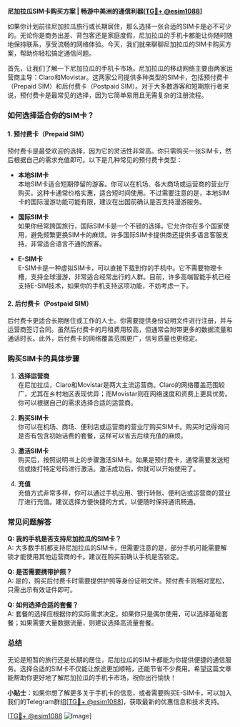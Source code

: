 **尼加拉瓜SIM卡购买方案 | 畅游中美洲的通信利器[[TG💪+ @esim1088](https://t.me/s/esim1088)]**

如果你计划前往尼加拉瓜旅行或长期居住，那么选择一张合适的SIM卡是必不可少的。无论你是商务出差、背包客还是家庭度假，尼加拉瓜的手机卡都能让你随时随地保持联系，享受流畅的网络体验。今天，我们就来聊聊尼加拉瓜的SIM卡购买方案，帮助你轻松搞定通信问题。

首先，让我们了解一下尼加拉瓜的手机卡市场。尼加拉瓜的移动网络主要由两家运营商主导：Claro和Movistar。这两家公司提供多种类型的SIM卡，包括预付费卡（Prepaid SIM）和后付费卡（Postpaid SIM）。对于大多数游客和短期旅行者来说，预付费卡是最常见的选择，因为它简单易用且无需复杂的注册流程。

### **如何选择适合你的SIM卡？**

#### **1. 预付费卡（Prepaid SIM）**
预付费卡是最受欢迎的选择，因为它的灵活性非常高。你只需购买一张SIM卡，然后根据自己的需求充值即可。以下是几种常见的预付费卡类型：

- **本地SIM卡**  
  本地SIM卡适合短期停留的游客。你可以在机场、各大商场或运营商的营业厅购买。这种卡通常价格实惠，适合短时间使用。不过需要注意的是，本地SIM卡的国际漫游功能可能有限，建议在出国前确认是否支持漫游服务。

- **国际SIM卡**  
  如果你经常跨国旅行，国际SIM卡是一个不错的选择。它允许你在多个国家使用，避免频繁更换SIM卡的麻烦。许多国际SIM卡提供商还提供多语言客服支持，非常适合语言不通的旅客。

- **E-SIM卡**  
  E-SIM卡是一种虚拟SIM卡，可以直接下载到你的手机中。它不需要物理卡槽，支持全球漫游，非常适合经常出行的人群。目前，许多高端智能手机已经支持E-SIM技术，如果你的手机支持这项功能，不妨考虑一下。

#### **2. 后付费卡（Postpaid SIM）**
后付费卡更适合长期居住或工作的人士。你需要提供身份证明文件进行注册，并与运营商签订合同。虽然后付费卡的月租费用较高，但通常会附带更多的数据流量和通话时长。此外，后付费卡的网络覆盖范围更广，信号质量也更稳定。

### **购买SIM卡的具体步骤**

1. **选择运营商**  
   在尼加拉瓜，Claro和Movistar是两大主流运营商。Claro的网络覆盖范围较广，尤其在乡村地区表现优异；而Movistar则在网络速度和资费上更具优势。你可以根据自己的需求选择合适的运营商。

2. **购买SIM卡**  
   你可以在机场、商场、便利店或运营商的营业厅购买SIM卡。购买时记得询问是否有包含初始话费的套餐，这样可以省去后续充值的麻烦。

3. **激活SIM卡**  
   购买后，按照说明书上的步骤激活SIM卡。如果是预付费卡，通常需要发送短信或拨打特定号码进行激活。激活成功后，你就可以开始使用了。

4. **充值**  
   充值方式非常多样，你可以通过手机应用、银行转账、便利店或运营商的营业厅进行充值。建议选择方便快捷的方式，以便随时保持通讯畅通。

### **常见问题解答**

**Q: 我的手机是否支持尼加拉瓜的SIM卡？**  
A: 大多数手机都支持尼加拉瓜的SIM卡，但需要注意的是，部分手机可能需要解锁才能使用其他运营商的卡。建议在购买前确认手机是否锁定。

**Q: 是否需要携带护照？**  
A: 是的，购买后付费卡时需要提供护照等身份证明文件。预付费卡则相对宽松，只需出示有效证件即可。

**Q: 如何选择合适的套餐？**  
A: 套餐的选择应根据你的实际需求决定。如果你只是偶尔使用，可以选择基础套餐；如果需要大量数据流量，则建议选择高流量套餐。

### **总结**

无论是短暂的旅行还是长期的居住，尼加拉瓜的SIM卡都能为你提供便捷的通信服务。选择合适的SIM卡不仅能让旅途更加顺畅，还能节省不少费用。希望这篇文章能帮助你更好地了解尼加拉瓜的手机卡市场，祝你出行愉快！

**小贴士**：如果你想了解更多关于手机卡的信息，或者需要购买E-SIM卡，可以加入我们的Telegram群组[[TG💪+ @esim1088](https://t.me/s/esim1088)]，获取最新的优惠信息和技术支持。

[[TG💪+ @esim1088](https://t.me/s/esim1088) ![Image](https://i.postimg.cc/4NQfJmqS/Snipaste-2025-05-13-00-14-12.png)]